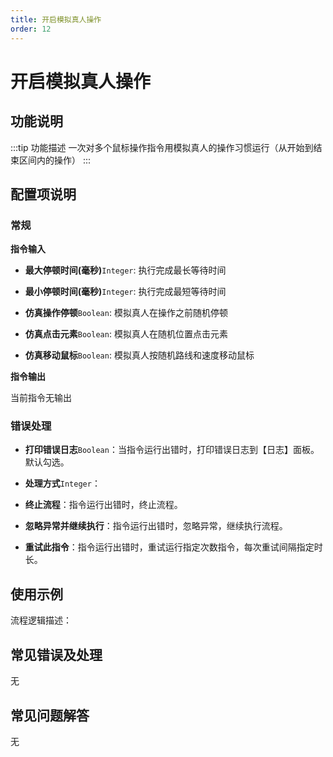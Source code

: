 ```yaml
---
title: 开启模拟真人操作
order: 12
---
```


# 开启模拟真人操作

## 功能说明

:::tip 功能描述
一次对多个鼠标操作指令用模拟真人的操作习惯运行（从开始到结束区间内的操作）
:::

## 配置项说明

### 常规

**指令输入**

- **最大停顿时间(毫秒)**`Integer`: 执行完成最长等待时间

- **最小停顿时间(毫秒)**`Integer`: 执行完成最短等待时间

- **仿真操作停顿**`Boolean`: 模拟真人在操作之前随机停顿

- **仿真点击元素**`Boolean`: 模拟真人在随机位置点击元素

- **仿真移动鼠标**`Boolean`: 模拟真人按随机路线和速度移动鼠标


**指令输出**

当前指令无输出

### 错误处理

- **打印错误日志**`Boolean`：当指令运行出错时，打印错误日志到【日志】面板。默认勾选。

- **处理方式**`Integer`：

 - **终止流程**：指令运行出错时，终止流程。

 - **忽略异常并继续执行**：指令运行出错时，忽略异常，继续执行流程。

 - **重试此指令**：指令运行出错时，重试运行指定次数指令，每次重试间隔指定时长。

## 使用示例

流程逻辑描述：

## 常见错误及处理

无

## 常见问题解答

无


